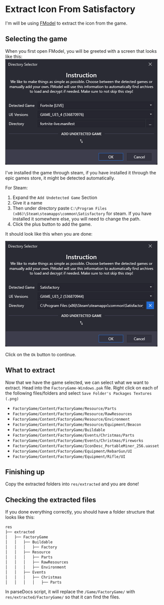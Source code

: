 # Extract Icon From Satisfactory

I'm will be using [FModel](https://fmodel.app/) to extract the icon from the game.

## Selecting the game

When you first open FModel, you will be greeted with a screen that looks like this:
![Entry Directory Selector](entry_dir_select.png)

I've installed the game through steam, if you have installed it through the epic games store, it might be detected automatically.

For Steam:

1. Expand the `Add Undetected Game` Section
2. Give it a name
3. Then under directory paste `C:\Program Files (x86)\Steam\steamapps\common\Satisfactory` for steam. If you have installed it somewhere else, you will need to change the path.
4. Click the plus button to add the game.

It should look like this when you are done:

![Selected Directory](selected_dir.png)

Click on the `Ok` button to continue.

## What to extract

Now that we have the game selected, we can select what we want to extract.
Head into the `FactoryGame-Windows.pak` file.
Right click on each of the following files/folders and select `Save Folder's Packages Textures (.png)`

- `FactoryGame/Content/FactoryGame/Resource/Parts`
- `FactoryGame/Content/FactoryGame/Resource/RawResources`
- `FactoryGame/Content/FactoryGame/Resource/Environment`
- `FactoryGame/Content/FactoryGame/Resource/Equipment/Beacon`
- `FactoryGame/Content/FactoryGame/Buildable`
- `FactoryGame/Content/FactoryGame/Events/Christmas/Parts`
- `FactoryGame/Content/FactoryGame/Events/Christmas/Fireworks`
- `FactoryGame/Content/FactoryGame/IconDesc_PortableMiner_256.uasset`
- `FactoryGame/Content/FactoryGame/Equipment/RebarGun/UI`
- `FactoryGame/Content/FactoryGame/Equipment/Rifle/UI`

## Finishing up

Copy the extracted folders into `res/extracted` and you are done!

## Checking the extracted files

If you done everything correctly, you should have a folder structure that looks like this:

```
res
├── extracted
│   ├── FactoryGame
│   │   ├── Buildable
│   │   │   ├── Factory
│   │   ├── Resource
│   │   │   ├── Parts
│   │   │   ├── RawResources
│   │   │   ├── Environment
│   │   ├── Events
│   │   │   ├── Christmas
│   │   │   │   ├── Parts
```

In parseDocs script, it will replace the `/Game/FactoryGame/` with `res/extracted/FactoryGame/` so that it can find the files.
